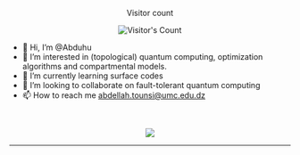 <div align="center"> 
  <p>Visitor count</p>
  <img src="https://profile-counter.glitch.me/{USERNAME}/count.svg" alt="Visitor's Count" />
</div>

- 👋 Hi, I’m @Abduhu
- 👀 I’m interested in (topological) quantum computing, optimization algorithms and compartmental models.
- 🌱 I’m currently learning surface codes
- 💞️ I’m looking to collaborate on fault-tolerant quantum computing
- 📫 How to reach me abdellah.tounsi@umc.edu.dz

<!---
Abduhu/Abduhu is a ✨ special ✨ repository because its `README.md` (this file) appears on your GitHub profile.
You can click the Preview link to take a look at your changes.
--->

<br>

<p align="center">
  <img src="https://skillicons.dev/icons?i=python,c++,qiskit" />
</p>

<hr>